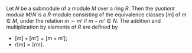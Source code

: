 Let $N$ be a submodule of a module $M$ over a ring $R$. Then the *quotient module* $M/N$ is a $R$-module consisting of the equivalence classes $[m]$ of $m \in M$, under the relation $m \sim m'$ if $m - m' \in N$. The addition and multiplication by elements of $R$ are defined by

- $[m] + [m'] = [m + m']$;
- $r[m] = [rm]$.
